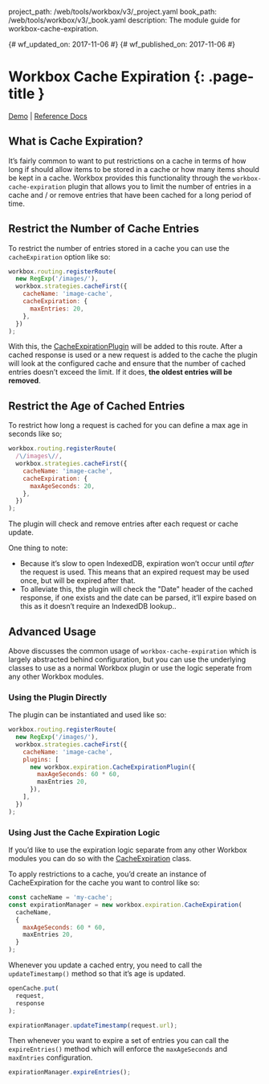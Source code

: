project_path: /web/tools/workbox/v3/_project.yaml
book_path: /web/tools/workbox/v3/_book.yaml
description: The module guide for workbox-cache-expiration.

{# wf_updated_on: 2017-11-06 #}
{# wf_published_on: 2017-11-06 #}

# Workbox Cache Expiration {: .page-title }

[Demo](https://workbox-demos.firebaseapp.com/demo/workbox-cache-expiration/) | [Reference Docs](http://localhost:8080/web/tools/workbox/v3/reference-docs/latest/workbox.expiration)

## What is Cache Expiration?

It’s fairly common to want to put restrictions on a cache in terms of how long if should allow items to be stored in a cache or how many items should be kept in a cache. Workbox provides this functionality through the `workbox-cache-expiration` plugin that allows you to limit the number of entries in a cache and / or remove entries that have been cached for a long period of time.

## Restrict the Number of Cache Entries

To restrict the number of entries stored in a cache you can use the `cacheExpiration` option like so:

```javascript
workbox.routing.registerRoute(
  new RegExp('/images/'),
  workbox.strategies.cacheFirst({
    cacheName: 'image-cache',
    cacheExpiration: {
      maxEntries: 20,
    },
  })
);
```

With this, the [CacheExpirationPlugin](../reference-docs/latest/workbox.expiration.CacheExpirationPlugin) will be added to this route. After a cached response is used or a new request is added to the cache the plugin will look at the configured cache and ensure that the number of cached entries doesn’t exceed the limit. If it does, **the oldest entries will be removed**.

## Restrict the Age of Cached Entries

To restrict how long a request is cached for you can define a max age in seconds like so;

```javascript
workbox.routing.registerRoute(
  /\/images\//,
  workbox.strategies.cacheFirst({
    cacheName: 'image-cache',
    cacheExpiration: {
      maxAgeSeconds: 20,
    },
  })
);
```

The plugin will check and remove entries after each request or cache update.

One thing to note:

- Because it’s slow to open IndexedDB, expiration won’t occur until *after* the request is used. This means that an expired request may be used once, but will be expired after that.
- To alleviate this, the plugin will check the "Date" header of the cached response, if one exists and the date can be parsed, it’ll expire based on this as it doesn’t require an IndexedDB lookup..

## Advanced Usage

Above discusses the common usage of `workbox-cache-expiration` which is largely abstracted behind configuration, but you can use the underlying classes to use as a normal Workbox plugin or use the logic seperate from any other Workbox modules.

### Using the Plugin Directly

The plugin can be instantiated and used like so:

```javascript
workbox.routing.registerRoute(
  new RegExp('/images/'),
  workbox.strategies.cacheFirst({
    cacheName: 'image-cache',
    plugins: [
      new workbox.expiration.CacheExpirationPlugin({
        maxAgeSeconds: 60 * 60,
        maxEntries 20,
      }),
    ],
  })
);
```

### Using Just the Cache Expiration Logic

If you’d like to use the expiration logic separate from any other Workbox modules you can do so with the [CacheExpiration](../reference-docs/latest/workbox.expiration.CacheExpiration) class.

To apply restrictions to a cache, you’d create an instance of CacheExpiration for the cache you want to control like so:

```javascript
const cacheName = 'my-cache';
const expirationManager = new workbox.expiration.CacheExpiration(
  cacheName,
  {
    maxAgeSeconds: 60 * 60,
    maxEntries 20,
  }
);
```

Whenever you update a cached entry, you need to call the `updateTimestamp()` method so that it’s age is updated.

```javascript
openCache.put(
  request,
  response
);

expirationManager.updateTimestamp(request.url);
```

Then whenever you want to expire a set of entries you can call the `expireEntries()` method which will enforce the `maxAgeSeconds` and `maxEntries` configuration.

```javascript
expirationManager.expireEntries();
```

